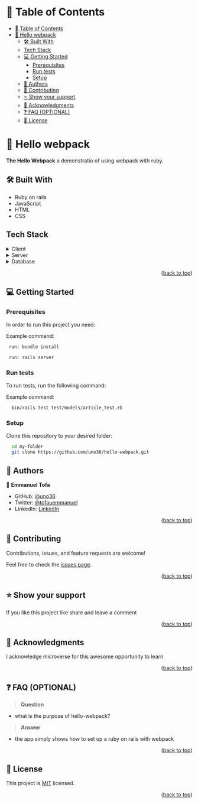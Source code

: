 # 📗 Table of Contents

- [📗 Table of Contents](#-table-of-contents)
- [📖 Hello webpack ](#-hello-webpack-)
  - [🛠 Built With ](#-built-with-)
  - [Tech Stack ](#tech-stack-)
  - [💻 Getting Started ](#-getting-started-)
    - [Prerequisites](#prerequisites)
    - [Run tests](#run-tests)
    - [Setup](#setup)
  - [👥 Authors ](#-authors-)
  - [🤝 Contributing ](#-contributing-)
  - [⭐️ Show your support ](#️-show-your-support-)
  - [🙏 Acknowledgments ](#-acknowledgments-)
  - [❓ FAQ (OPTIONAL) ](#-faq-optional-)
  - [📝 License ](#-license-)

<!-- PROJECT DESCRIPTION -->

# 📖 Hello webpack <a name="about-project"></a>

**The Hello Webpack** a demonstratio of using webpack with ruby.

## 🛠 Built With <a name="built-with"></a>

- Ruby on rails
- JavaScript
- HTML 
- CSS


## Tech Stack <a name="tech-stack"></a>

<details>
  <summary>Client</summary>
  <ul>
    <li><a href="https://ruby.org/">Ruby</a></li>
  </ul>
</details>
<details>
  <summary>Server</summary>
  <ul>
    <li><a href="https://rubyonrails.org/">Ruby on Rails</a></li>
  </ul>
</details>

<details>
<summary>Database</summary>
  <ul>
    <li><a href="https://www.postgresql.org/">PostgreSQL</a></li>
  </ul>
</details>

<p align="right">(<a href="#readme-top">back to top</a>)</p>

## 💻 Getting Started <a name="getting-started"></a>

### Prerequisites

In order to run this project you need:


Example command:

```sh
 run: bundle install 

 run: rails server
```

### Run tests

To run tests, run the following command:


Example command:

```sh
  bin/rails test test/models/article_test.rb
```

 

### Setup

Clone this repository to your desired folder:


```sh
  cd my-folder
  git clone https://github.com/uno36/hello-webpack.git
```

<!-- AUTHORS -->

## 👥 Authors <a name="authors"></a>


👤 **Emmanuel Tofa**

- GitHub: [@uno36](https://github.com/uno36)
- Twitter: [@tofauemmanuel](https://twitter.com/tofauemmanuel)
- LinkedIn: [LinkedIn](https://www.linkedin.com/in/emmanuel-tofa-673b2516a/)

<p align="right">(<a href="#readme-top">back to top</a>)</p>

<!-- CONTRIBUTING -->

## 🤝 Contributing <a name="contributing"></a>

Contributions, issues, and feature requests are welcome!

Feel free to check the [issues page](../../issues/).

<p align="right">(<a href="#readme-top">back to top</a>)</p>

<!-- SUPPORT -->

## ⭐️ Show your support <a name="support"></a>

If you like this project like share and leave a comment

<p align="right">(<a href="#readme-top">back to top</a>)</p>

<!-- ACKNOWLEDGEMENTS -->

## 🙏 Acknowledgments <a name="acknowledgements"></a>

I acknowledge microverse for this awesome opportunity to learn

<p align="right">(<a href="#readme-top">back to top</a>)</p>

<!-- FAQ (optional) -->

## ❓ FAQ (OPTIONAL) <a name="faq"></a>

> **Question**

- what is the purpose of hello-webpack?

> **Answer**

- the app simply shows how to set up a ruby on rails with webpack


<p align="right">(<a href="#readme-top">back to top</a>)</p>

<!-- LICENSE -->

## 📝 License <a name="license"></a>

This project is [MIT](LICENSE) licensed.


<p align="right">(<a href="#readme-top">back to top</a>)</p>